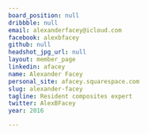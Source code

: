 ```yaml
---
board_position: null
dribbble: null
email: alexanderfacey@icloud.com
facebook: alexbfacey
github: null
headshot_jpg_url: null
layout: member_page
linkedin: afacey
name: Alexander Facey
personal_site: afacey.squarespace.com
slug: alexander-facey
tagline: Resident composites expert
twitter: AlexBFacey
year: 2016

---
```

